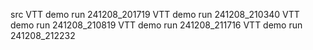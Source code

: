 src
VTT demo run 241208_201719
VTT demo run 241208_210340
VTT demo run 241208_210819
VTT demo run 241208_211716
VTT demo run 241208_212232
